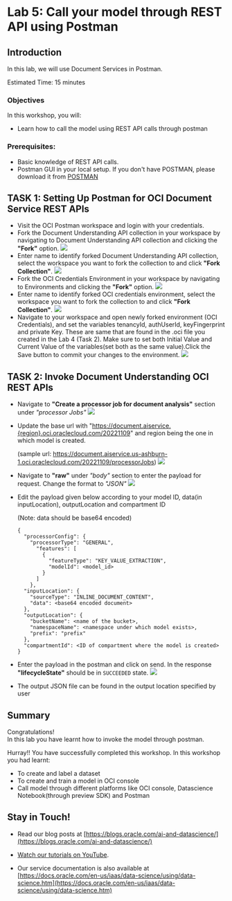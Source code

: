 # Lab 5: Call your model through REST API using Postman
## Introduction

In this lab, we will use Document Services in Postman.

Estimated Time: 15 minutes


### Objectives

In this workshop, you will:

* Learn how to call the model using REST API calls through postman

### Prerequisites:

* Basic knowledge of REST API calls.
* Postman GUI in your local setup. If you don't have POSTMAN, please download it from [POSTMAN](https://www.postman.com/downloads/)

## TASK 1: Setting Up Postman for OCI Document Service REST APIs

* Visit the OCI Postman workspace and login with your credentials.
* Fork the Document Understanding API collection in your workspace by navigating to Document Understanding API collection and clicking the **"Fork"** option.
![](./images/postman1.PNG)
* Enter name to identify forked Document Understanding API collection, select the workspace you want to fork the collection to and click **"Fork Collection"**.
![](./images/postman2.PNG)
* Fork the OCI Credentials Environment in your workspace by navigating to Environments and clicking the **"Fork"** option.
![](./images/postman3.PNG)
* Enter name to identify forked OCI credentials environment, select the workspace you want to fork the collection to and click **"Fork Collection"**.
![](./images/postman4.PNG)
* Navigate to your workspace and open newly forked environment (OCI Credentials), and set the variables tenancyId, authUserId, keyFingerprint and private Key. These are same that are found in the .oci file you created in the Lab 4 (Task 2). Make sure to set both Initial Value and Current Value of the variables(set both as the same value).Click the Save button to commit your changes to the environment.
![](./images/postman5.PNG)


## TASK 2: Invoke Document Understanding OCI REST APIs

* Navigate to **"Create a processor job for document analysis"** section under _"processor Jobs"_
![](./images/request1.PNG)
* Update the base url with "https://document.aiservice.{region}.oci.oraclecloud.com/20221109" and region being the one in which model is created.

  (sample url: https://document.aiservice.us-ashburn-1.oci.oraclecloud.com/20221109/processorJobs)
![](./images/request2.PNG)
* Navigate to **"raw"** under _"body"_ section to enter the payload for request. Change the format to _"JSON"_
![](./images/request3.PNG)
* Edit the payload given below according to your model ID, data(in inputLocation), outputLocation and compartment ID

  (Note: data should be base64 encoded)
  ```
  {
    "processorConfig": {
      "processorType": "GENERAL",
        "features": [
          {
            "featureType": "KEY_VALUE_EXTRACTION",
            "modelId": <model_id>
          }
        ]
      },
    "inputLocation": {
      "sourceType": "INLINE_DOCUMENT_CONTENT",
      "data": <base64 encoded document>
    },
    "outputLocation": {
      "bucketName": <name of the bucket>,
      "namespaceName": <namespace under which model exists>,
      "prefix": "prefix"
    },
    "compartmentId": <ID of compartment where the model is created>
  }
  ```

* Enter the payload in the postman and click on send. In the response **"lifecycleState"** should be in <code>SUCCEEDED</code> state.
![](./images/request4.PNG)
* The output JSON file can be found in the output location specified by user

## **Summary**

Congratulations! </br>
In this lab you have learnt how to invoke the model through postman.

Hurray!! You have successfully completed this workshop. In this workshop you had learnt:
* To create and label a dataset
* To create and train a model in OCI console
* Call model through different platforms like OCI console, Datascience Notebook(through preview SDK) and Postman

## Stay in Touch!

* Read our blog posts at [https://blogs.oracle.com/ai-and-datascience/](https://blogs.oracle.com/ai-and-datascience/)

* [Watch our tutorials on YouTube](https://www.youtube.com/playlist?list=PLKCk3OyNwIzv6CWMhvqSB_8MLJIZdO80L).

* Our service documentation is also available at [https://docs.oracle.com/en-us/iaas/data-science/using/data-science.htm](https://docs.oracle.com/en-us/iaas/data-science/using/data-science.htm)
